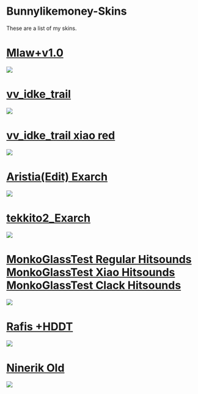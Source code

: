 # Bunnylikemoney-Skins
These are a list of my skins.

# [Mlaw+v1.0](https://drive.google.com/file/d/1lJXWP0PI5heZidXZJANqy0_TRqEmKLqD/view?usp=sharing)
![](https://i.imgur.com/uL8t3K1.jpg)

# [vv_idke_trail](https://drive.google.com/file/d/14qcVWkHrGyU9JjleMmoK5VeT_CM9r9IE/view?usp=sharing)
![](https://i.imgur.com/3NrSCwf.jpg)

# [vv_idke_trail xiao red](https://drive.google.com/file/d/1-3wOyICMxHcL0i4QuL4SzyZ6oL1ZhseY/view?usp=sharing)
![](https://i.imgur.com/eDlcxQQ.jpg)

# [Aristia(Edit) Exarch](https://drive.google.com/file/d/1cH5wSL7dItCd2BctEdvcbrzZEBExLO-b/view?usp=sharing)
![](https://i.imgur.com/SUOlcsI.jpg)

# [tekkito2_Exarch](https://drive.google.com/file/d/1ScExYU2G3rXaWPRTkZipyVIh8AnABcjA/view?usp=sharing)
![](https://i.imgur.com/HxPKfY6.jpg)

# [MonkoGlassTest Regular Hitsounds](https://drive.google.com/file/d/1aV6OMc81XPvMtUpwa004wWOUfgbjr3wk/view?usp=sharing) [MonkoGlassTest Xiao Hitsounds](https://drive.google.com/file/d/1-zMIW-r7WmDl8CBuxd4E0bz3cPkn9bt4/view?usp=sharing) [MonkoGlassTest Clack Hitsounds](https://drive.google.com/file/d/1BJORc86beL5mHARDA1GWuxe0Tf6kM5jw/view?usp=sharing)
![](https://i.imgur.com/9Zps5k3.jpg)

# [Rafis +HDDT](https://drive.google.com/file/d/1HnEQkWGs1o1Y0u9Da08Le2rm80cgsk98/view?usp=sharing)
![](https://i.imgur.com/O3lOjwq.jpg)

# [Ninerik Old](https://drive.google.com/file/d/1FTwzDpBSc4gQU8FfhjQExOutSRHwksEC/view?usp=sharing)
![](https://i.imgur.com/df24izs.jpg)

